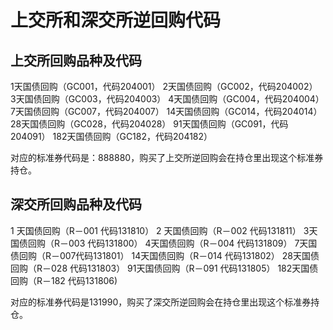 # 上交所和深交所逆回购代码

## 上交所回购品种及代码
1天国债回购（GC001，代码204001）
2天国债回购（GC002，代码204002）
3天国债回购（GC003，代码204003）
4天国债回购（GC004，代码204004）
7天国债回购（GC007，代码204007）
14天国债回购（GC014，代码204014）
28天国债回购（GC028，代码204028）
91天国债回购（GC091，代码204091）
182天国债回购（GC182，代码204182）

对应的标准券代码是：888880，购买了上交所逆回购会在持仓里出现这个标准券持仓。

## 深交所回购品种及代码
1 天国债回购（R－001 代码131810）
2 天国债回购（R－002 代码131811）
3天国债回购（R－003 代码131800）
4天国债回购（R－004 代码131809）
7天国债回购（R－007代码131801）
14天国债回购（R－014 代码131802）
28天国债回购（R－028 代码131803）
91天国债回购（R－091 代码131805）
182天国债回购（R－182 代码131806)

对应的标准券代码是131990，购买了深交所逆回购会在持仓里出现这个标准券持仓。



